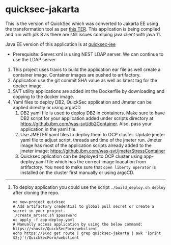 # quicksec-jakarta
This is the version of QuickSec which was converted to Jakarta EE using the transformation tool as per [this TER](https://github.ibm.com/websphere/system-test/issues/403). This application is being complied and run with jdk 8 as there are still issues comlping java client with java 11.

Java EE version of this application is at [quicksec-jee](https://github.ibm.com/was-svt/quicksec-jee)
 
 * Prerequisite: 
   Server.xml is using NEST LDAP server. We can continue to use the LDAP server


1. This project uses travis to build the application ear file as well create a container image. Container images are pushed to artifactory.
1. Application use the git commit SHA value as well as latest tag for the docker image. 
1. SVT utility applications are added int the Dockerfile by downloading and copying to the docker image.
1. Yaml files to deploy DB2, QuickSec application and Jmeter can be applied directly or using argoCD
    1. DB2 yaml file is used to deploy DB2 in containers. Make sure to have DB2 script for your application added under scripts directory at https://github.ibm.com/was-svt/db2Container. Also, pass your application in the yaml file.
    1. Use JMETER yaml files to deploy them to OCP cluster. Update jmeter yaml file to adjust script, threads and time of the jmeter run. Jmeter image has most of the application scripts already added to the jmeter image: https://github.ibm.com/was-svt/jmeterStressContainer
    1. Quicksec pplication can be deployed to OCP cluster using app-deploy.yaml file which has the correct image loacation from artifactory. You need to make sure that `open liberty operator` is installed on the cluster first manually or using argoCD.
 
---------
1. To deploy application you could use the script `./build_deploy.sh deploy` after cloning the repo.
    ```
    oc new-project quicksec
    # Add artifactory credential to global pull secret or create a secret in your project.
   ./create_artsec.sh $password
    oc apply -f app-deploy.yaml
    # Manually access application by using the below command: https://<host>/QuickSecForm/webclient
    echo https://$(oc get route | grep quicksec-jakarta | awk '{print $2;}')/QuickSecForm/webclient
  ```
